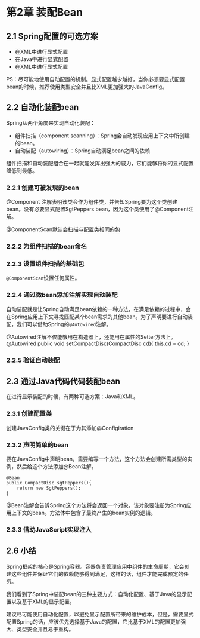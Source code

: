 # 第2章 装配Bean #

## 2.1 Spring配置的可选方案 ##

* 在XML中进行显式配置
* 在Java中进行显式配置
* 在XML中进行显式配置

PS：尽可能地使用自动配置的机制。显式配置越少越好，当你必须要显式配置bean的时候，推荐使用类型安全并且比XML更加强大的JavaConfig。

## 2.2 自动化装配bean ##
Spring从两个角度来实现自动化装配：
* 组件扫描（component scanning）：Spring会自动发现应用上下文中所创建的bean。
* 自动装配（autowiring）：Spring自动满足bean之间的依赖

组件扫描和自动装配组合在一起就能发挥出强大的威力，它们能够将你的显式配置降低到最低。

### 2.2.1 创建可被发现的bean ###
@Component 注解表明该类会作为组件类，并告知Spring要为这个类创建bean。没有必要显式配置SgtPeppers bean，因为这个类使用了@Component注解。

@ComponentScan默认会扫描与配置类相同的包

### 2.2.2 为组件扫描的bean命名 ###


### 2.2.3 设置组件扫描的基础包 ###
`@ComponentScan`设置任何属性。

### 2.2.4 通过微bean添加注解实现自动装配 ###
自动装配就是让Spring自动满足bean依赖的一种方法，在满足依赖的过程中，会在Spring应用上下文寻找匹配某个bean需求的其他bean。为了声明要进行自动装配，我们可以借助Spring的`@Autowired`注解。

@Autowired注解不仅能够用在构造器上，还能用在属性的Setter方法上。
	@Autowired
	public void setCompactDisc(CompactDisc cd){
		this.cd = cd;
	}

### 2.2.5 验证自动装配 ###

## 2.3 通过Java代码代码装配bean ##
在进行显示装配的时候，有两种可选方案：Java和XML。


### 2.3.1 创建配置类 ###
创建JavaConfig类的关键在于为其添加@Configiration

### 2.3.2 声明简单的bean ###
要在JavaConfig中声明bean，需要编写一个方法，这个方法会创建所需类型的实例，然后给这个方法添加@Bean注解。
	
	@Bean
	public CompactDisc sgtPeppers(){
		return new SgtPeppers();
	}
@Bean注解会告诉Spring这个方法将会返回一个对象，该对象要注册为Spring应用上下文的bean。方法体中包含了最终产生的bean实例的逻辑。

### 2.3.3 借助JavaScript实现注入 ###


## 2.6 小结 ##
Spring框架的核心是Spring容器。容器负责管理应用中组件的生命周期，它会创建这些组件并保证它们的依赖能够得到满足，这样的话，组件才能完成预定的任务。

我们看到了Spring中装配bean的三种主要方式：自动化配置、基于Java的显示配置以及基于XML的显示配置。

建议尽可能使用自动化配置，以避免显示配置所带来的维护成本，但是，需要显式配置Spring的话，应该优先选择基于Java的配置，它比基于XML的配置更加强大、类型安全并且易于重构。



